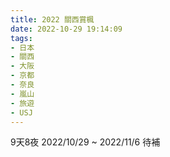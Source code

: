 ```yaml
---
title: 2022 關西賞楓
date: 2022-10-29 19:14:09
tags:
- 日本
- 關西
- 大阪
- 京都
- 奈良
- 嵐山
- 旅遊
- USJ
---
```


9天8夜
2022/10/29 ~ 2022/11/6
待補